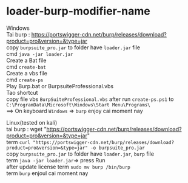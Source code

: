 # loader-burp-modifier-name
Windows  
Tai burp : https://portswigger-cdn.net/burp/releases/download?product=pro&version=&type=jar  
copy `burpsuite_pro.jar` to folder have `loader.jar` file  
cmd `java -jar loader.jar`  
Create a Bat file  
cmd `create-bat`  
Create a vbs file  
cmd `create-ps`  
Play Burp.bat or BurpsuiteProfessional.vbs  
Tao shortcut   
copy file vbs `BurpSuiteProfessional.vbs` after run `create-ps.ps1` to `C:\ProgramData\Microsoft\Windows\Start Menu\Programs\`  
==> On keyboard `Windows` => `burp` enjoy cai moment nay   
  
Linux(tested on kali)  
tai burp : wget "https://portswigger-cdn.net/burp/releases/download?product=pro&version=&type=jar"  
term `curl "https://portswigger-cdn.net/burp/releases/download?product=pro&version=&type=jar" -o burpsuite_pro.jar`  
copy `burpsuite_pro.jar` to folder have `loader.jar`, `burp` file  
term `java -jar loader.jar`=> press Run  
after update license
term `sudo mv burp /bin/burp`  
term `burp` enjoul cai moment nay  
